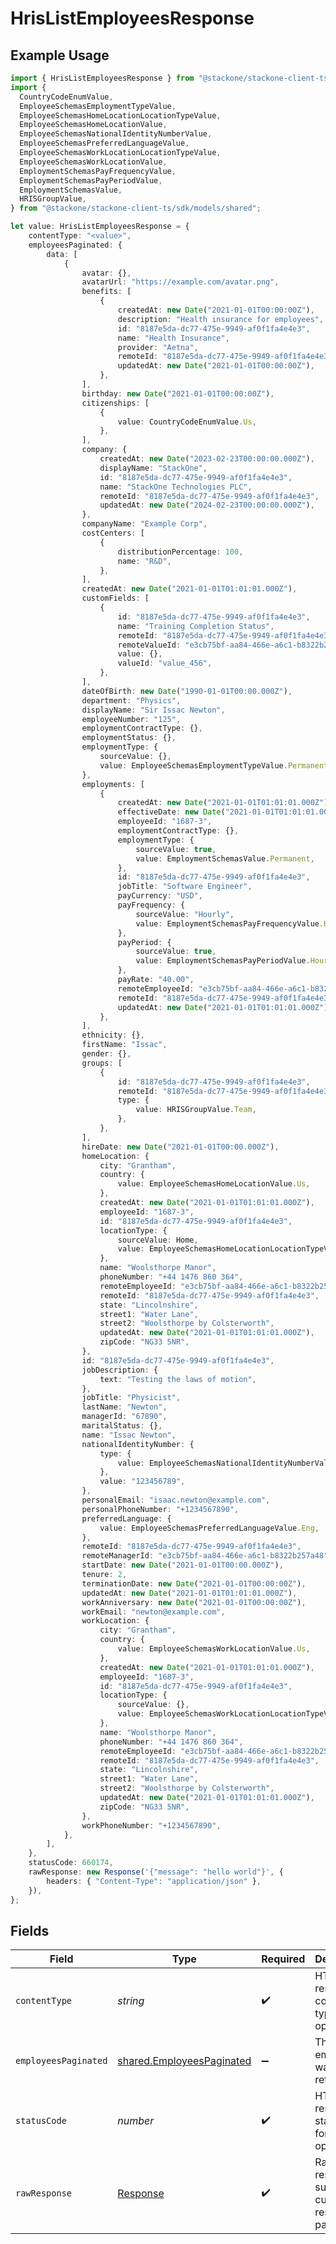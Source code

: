 # HrisListEmployeesResponse

## Example Usage

```typescript
import { HrisListEmployeesResponse } from "@stackone/stackone-client-ts/sdk/models/operations";
import {
  CountryCodeEnumValue,
  EmployeeSchemasEmploymentTypeValue,
  EmployeeSchemasHomeLocationLocationTypeValue,
  EmployeeSchemasHomeLocationValue,
  EmployeeSchemasNationalIdentityNumberValue,
  EmployeeSchemasPreferredLanguageValue,
  EmployeeSchemasWorkLocationLocationTypeValue,
  EmployeeSchemasWorkLocationValue,
  EmploymentSchemasPayFrequencyValue,
  EmploymentSchemasPayPeriodValue,
  EmploymentSchemasValue,
  HRISGroupValue,
} from "@stackone/stackone-client-ts/sdk/models/shared";

let value: HrisListEmployeesResponse = {
    contentType: "<value>",
    employeesPaginated: {
        data: [
            {
                avatar: {},
                avatarUrl: "https://example.com/avatar.png",
                benefits: [
                    {
                        createdAt: new Date("2021-01-01T00:00:00Z"),
                        description: "Health insurance for employees",
                        id: "8187e5da-dc77-475e-9949-af0f1fa4e4e3",
                        name: "Health Insurance",
                        provider: "Aetna",
                        remoteId: "8187e5da-dc77-475e-9949-af0f1fa4e4e3",
                        updatedAt: new Date("2021-01-01T00:00:00Z"),
                    },
                ],
                birthday: new Date("2021-01-01T00:00:00Z"),
                citizenships: [
                    {
                        value: CountryCodeEnumValue.Us,
                    },
                ],
                company: {
                    createdAt: new Date("2023-02-23T00:00:00.000Z"),
                    displayName: "StackOne",
                    id: "8187e5da-dc77-475e-9949-af0f1fa4e4e3",
                    name: "StackOne Technologies PLC",
                    remoteId: "8187e5da-dc77-475e-9949-af0f1fa4e4e3",
                    updatedAt: new Date("2024-02-23T00:00:00.000Z"),
                },
                companyName: "Example Corp",
                costCenters: [
                    {
                        distributionPercentage: 100,
                        name: "R&D",
                    },
                ],
                createdAt: new Date("2021-01-01T01:01:01.000Z"),
                customFields: [
                    {
                        id: "8187e5da-dc77-475e-9949-af0f1fa4e4e3",
                        name: "Training Completion Status",
                        remoteId: "8187e5da-dc77-475e-9949-af0f1fa4e4e3",
                        remoteValueId: "e3cb75bf-aa84-466e-a6c1-b8322b257a48",
                        value: {},
                        valueId: "value_456",
                    },
                ],
                dateOfBirth: new Date("1990-01-01T00:00.000Z"),
                department: "Physics",
                displayName: "Sir Issac Newton",
                employeeNumber: "125",
                employmentContractType: {},
                employmentStatus: {},
                employmentType: {
                    sourceValue: {},
                    value: EmployeeSchemasEmploymentTypeValue.Permanent,
                },
                employments: [
                    {
                        createdAt: new Date("2021-01-01T01:01:01.000Z"),
                        effectiveDate: new Date("2021-01-01T01:01:01.000Z"),
                        employeeId: "1687-3",
                        employmentContractType: {},
                        employmentType: {
                            sourceValue: true,
                            value: EmploymentSchemasValue.Permanent,
                        },
                        id: "8187e5da-dc77-475e-9949-af0f1fa4e4e3",
                        jobTitle: "Software Engineer",
                        payCurrency: "USD",
                        payFrequency: {
                            sourceValue: "Hourly",
                            value: EmploymentSchemasPayFrequencyValue.Hourly,
                        },
                        payPeriod: {
                            sourceValue: true,
                            value: EmploymentSchemasPayPeriodValue.Hour,
                        },
                        payRate: "40.00",
                        remoteEmployeeId: "e3cb75bf-aa84-466e-a6c1-b8322b257a48",
                        remoteId: "8187e5da-dc77-475e-9949-af0f1fa4e4e3",
                        updatedAt: new Date("2021-01-01T01:01:01.000Z"),
                    },
                ],
                ethnicity: {},
                firstName: "Issac",
                gender: {},
                groups: [
                    {
                        id: "8187e5da-dc77-475e-9949-af0f1fa4e4e3",
                        remoteId: "8187e5da-dc77-475e-9949-af0f1fa4e4e3",
                        type: {
                            value: HRISGroupValue.Team,
                        },
                    },
                ],
                hireDate: new Date("2021-01-01T00:00.000Z"),
                homeLocation: {
                    city: "Grantham",
                    country: {
                        value: EmployeeSchemasHomeLocationValue.Us,
                    },
                    createdAt: new Date("2021-01-01T01:01:01.000Z"),
                    employeeId: "1687-3",
                    id: "8187e5da-dc77-475e-9949-af0f1fa4e4e3",
                    locationType: {
                        sourceValue: Home,
                        value: EmployeeSchemasHomeLocationLocationTypeValue.Home,
                    },
                    name: "Woolsthorpe Manor",
                    phoneNumber: "+44 1476 860 364",
                    remoteEmployeeId: "e3cb75bf-aa84-466e-a6c1-b8322b257a48",
                    remoteId: "8187e5da-dc77-475e-9949-af0f1fa4e4e3",
                    state: "Lincolnshire",
                    street1: "Water Lane",
                    street2: "Woolsthorpe by Colsterworth",
                    updatedAt: new Date("2021-01-01T01:01:01.000Z"),
                    zipCode: "NG33 5NR",
                },
                id: "8187e5da-dc77-475e-9949-af0f1fa4e4e3",
                jobDescription: {
                    text: "Testing the laws of motion",
                },
                jobTitle: "Physicist",
                lastName: "Newton",
                managerId: "67890",
                maritalStatus: {},
                name: "Issac Newton",
                nationalIdentityNumber: {
                    type: {
                        value: EmployeeSchemasNationalIdentityNumberValue.Ssn,
                    },
                    value: "123456789",
                },
                personalEmail: "isaac.newton@example.com",
                personalPhoneNumber: "+1234567890",
                preferredLanguage: {
                    value: EmployeeSchemasPreferredLanguageValue.Eng,
                },
                remoteId: "8187e5da-dc77-475e-9949-af0f1fa4e4e3",
                remoteManagerId: "e3cb75bf-aa84-466e-a6c1-b8322b257a48",
                startDate: new Date("2021-01-01T00:00.000Z"),
                tenure: 2,
                terminationDate: new Date("2021-01-01T00:00:00Z"),
                updatedAt: new Date("2021-01-01T01:01:01.000Z"),
                workAnniversary: new Date("2021-01-01T00:00:00Z"),
                workEmail: "newton@example.com",
                workLocation: {
                    city: "Grantham",
                    country: {
                        value: EmployeeSchemasWorkLocationValue.Us,
                    },
                    createdAt: new Date("2021-01-01T01:01:01.000Z"),
                    employeeId: "1687-3",
                    id: "8187e5da-dc77-475e-9949-af0f1fa4e4e3",
                    locationType: {
                        sourceValue: {},
                        value: EmployeeSchemasWorkLocationLocationTypeValue.Home,
                    },
                    name: "Woolsthorpe Manor",
                    phoneNumber: "+44 1476 860 364",
                    remoteEmployeeId: "e3cb75bf-aa84-466e-a6c1-b8322b257a48",
                    remoteId: "8187e5da-dc77-475e-9949-af0f1fa4e4e3",
                    state: "Lincolnshire",
                    street1: "Water Lane",
                    street2: "Woolsthorpe by Colsterworth",
                    updatedAt: new Date("2021-01-01T01:01:01.000Z"),
                    zipCode: "NG33 5NR",
                },
                workPhoneNumber: "+1234567890",
            },
        ],
    },
    statusCode: 660174,
    rawResponse: new Response('{"message": "hello world"}', {
        headers: { "Content-Type": "application/json" },
    }),
};
```

## Fields

| Field                                                                         | Type                                                                          | Required                                                                      | Description                                                                   |
| ----------------------------------------------------------------------------- | ----------------------------------------------------------------------------- | ----------------------------------------------------------------------------- | ----------------------------------------------------------------------------- |
| `contentType`                                                                 | *string*                                                                      | :heavy_check_mark:                                                            | HTTP response content type for this operation                                 |
| `employeesPaginated`                                                          | [shared.EmployeesPaginated](../../../sdk/models/shared/employeespaginated.md) | :heavy_minus_sign:                                                            | The list of employees was retrieved.                                          |
| `statusCode`                                                                  | *number*                                                                      | :heavy_check_mark:                                                            | HTTP response status code for this operation                                  |
| `rawResponse`                                                                 | [Response](https://developer.mozilla.org/en-US/docs/Web/API/Response)         | :heavy_check_mark:                                                            | Raw HTTP response; suitable for custom response parsing                       |